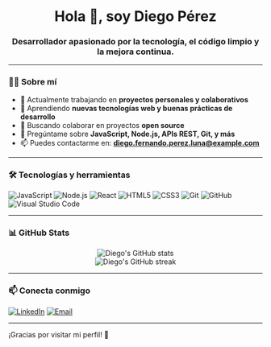 <h1 align="center">Hola 👋, soy Diego Pérez</h1>
<h3 align="center">Desarrollador apasionado por la tecnología, el código limpio y la mejora continua.</h3>

---

### 🧑‍💻 Sobre mí

- 🔭 Actualmente trabajando en **proyectos personales y colaborativos**
- 🌱 Aprendiendo **nuevas tecnologías web y buenas prácticas de desarrollo**
- 👯 Buscando colaborar en proyectos **open source**
- 💬 Pregúntame sobre **JavaScript, Node.js, APIs REST, Git, y más**
- 📫 Puedes contactarme en: **diego.fernando.perez.luna@example.com**

---

### 🛠️ Tecnologías y herramientas

![JavaScript](https://img.shields.io/badge/-JavaScript-black?style=flat-square&logo=javascript)
![Node.js](https://img.shields.io/badge/-Node.js-black?style=flat-square&logo=node.js)
![React](https://img.shields.io/badge/-React-black?style=flat-square&logo=react)
![HTML5](https://img.shields.io/badge/-HTML5-black?style=flat-square&logo=html5)
![CSS3](https://img.shields.io/badge/-CSS3-black?style=flat-square&logo=css3)
![Git](https://img.shields.io/badge/-Git-black?style=flat-square&logo=git)
![GitHub](https://img.shields.io/badge/-GitHub-black?style=flat-square&logo=github)
![Visual Studio Code](https://img.shields.io/badge/-VSCode-black?style=flat-square&logo=visualstudiocode)

---

### 📊 GitHub Stats

<p align="center">
  <img src="https://github-readme-stats.vercel.app/api?username=diego-perez&show_icons=true&theme=radical" alt="Diego's GitHub stats" />
  <br/>
  <img src="https://github-readme-streak-stats.herokuapp.com/?user=diego-perez&theme=radical" alt="Diego's GitHub streak" />
</p>

---

### 📫 Conecta conmigo

[![LinkedIn](https://img.shields.io/badge/-LinkedIn-blue?style=flat-square&logo=linkedin)](https://www.linkedin.com/in/diego-perez-luna/)
[![Email](https://img.shields.io/badge/-Email-black?style=flat-square&logo=gmail)](mailto:diego.fernando.perez.luna@gmail.com)

---

¡Gracias por visitar mi perfil! 🚀

